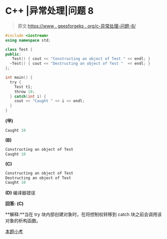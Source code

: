 # C++ |异常处理|问题 8

> 原文:[https://www . geesforgeks . org/c-异常处理-问题-8/](https://www.geeksforgeeks.org/c-exception-handling-question-8/)

```cpp
#include <iostream>
using namespace std;

class Test {
public:
   Test() { cout << "Constructing an object of Test " << endl; }
  ~Test() { cout << "Destructing an object of Test "  << endl; }
};

int main() {
  try {
    Test t1;
    throw 10;
  } catch(int i) {
    cout << "Caught " << i << endl;
  }
}
```

**(甲)**

```cpp
Caught 10
```

**(B)**

```cpp
Constructing an object of Test 
Caught 10
```

**(C)**

```cpp
Constructing an object of Test 
Destructing an object of Test 
Caught 10
```

**(D)** 编译器错误

**回答:** **(C)**

**解释:**当在 try 块内部创建对象时，在将控制权转移到 catch 块之前会调用该对象的析构函数。

[本题小考](https://www.geeksforgeeks.org/quiz-corner-gq/)